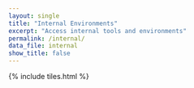 ```yaml
---
layout: single
title: "Internal Environments"
excerpt: "Access internal tools and environments"
permalink: /internal/
data_file: internal
show_title: false
---
```


{% include tiles.html %}
